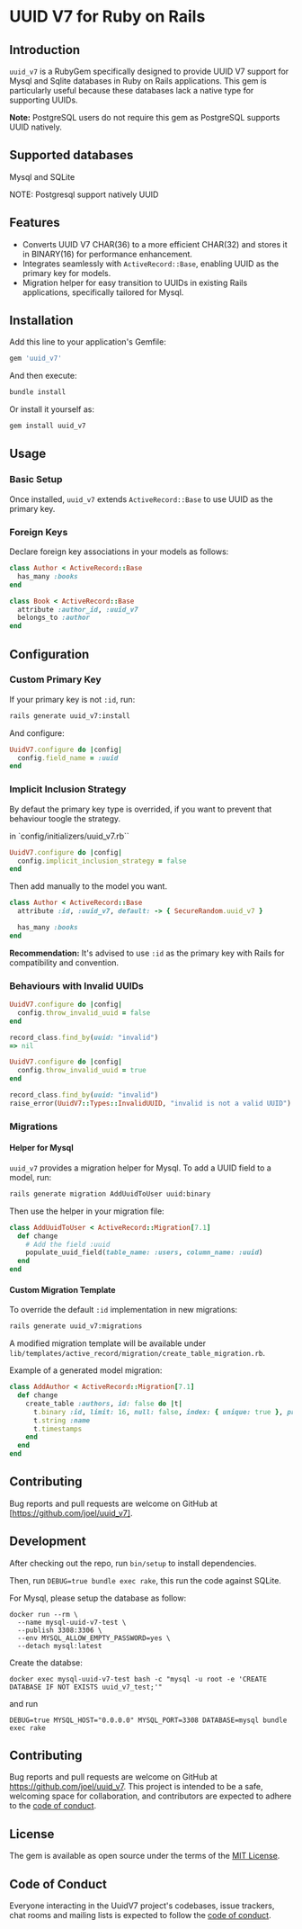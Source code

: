 # UUID V7 for Ruby on Rails

## Introduction
`uuid_v7` is a RubyGem specifically designed to provide UUID V7 support for Mysql and Sqlite databases in Ruby on Rails applications. This gem is particularly useful because these databases lack a native type for supporting UUIDs.

**Note:** PostgreSQL users do not require this gem as PostgreSQL supports UUID natively.

## Supported databases

Mysql and SQLite

NOTE: Postgresql support natively UUID

## Features
- Converts UUID V7 CHAR(36) to a more efficient CHAR(32) and stores it in BINARY(16) for performance enhancement.
- Integrates seamlessly with `ActiveRecord::Base`, enabling UUID as the primary key for models.
- Migration helper for easy transition to UUIDs in existing Rails applications, specifically tailored for Mysql.

## Installation

Add this line to your application's Gemfile:

```ruby
gem 'uuid_v7'
```

And then execute:

```bash
bundle install
```

Or install it yourself as:

```bash
gem install uuid_v7
```

## Usage

### Basic Setup

Once installed, `uuid_v7` extends `ActiveRecord::Base` to use UUID as the primary key.

### Foreign Keys

Declare foreign key associations in your models as follows:

```ruby
class Author < ActiveRecord::Base
  has_many :books
end

class Book < ActiveRecord::Base
  attribute :author_id, :uuid_v7
  belongs_to :author
end
```

## Configuration

### Custom Primary Key

If your primary key is not `:id`, run:

```bash
rails generate uuid_v7:install
```

And configure:

```ruby
UuidV7.configure do |config|
  config.field_name = :uuid
end
```

### Implicit Inclusion Strategy

By defaut the primary key type is overrided, if you want to prevent that behaviour toogle the strategy.

in `config/initializers/uuid_v7.rb``

```ruby
UuidV7.configure do |config|
  config.implicit_inclusion_strategy = false
end
```

Then add manually to the model you want.

```ruby
class Author < ActiveRecord::Base
  attribute :id, :uuid_v7, default: -> { SecureRandom.uuid_v7 }

  has_many :books
end
```

**Recommendation:** It's advised to use `:id` as the primary key with Rails for compatibility and convention.

### Behaviours with Invalid UUIDs

```ruby
UuidV7.configure do |config|
  config.throw_invalid_uuid = false
end
```

```ruby
record_class.find_by(uuid: "invalid")
=> nil
```

```ruby
UuidV7.configure do |config|
  config.throw_invalid_uuid = true
end
```

```ruby
record_class.find_by(uuid: "invalid")
raise_error(UuidV7::Types::InvalidUUID, "invalid is not a valid UUID")
```

### Migrations

#### Helper for Mysql

`uuid_v7` provides a migration helper for Mysql. To add a UUID field to a model, run:

```bash
rails generate migration AddUuidToUser uuid:binary
```

Then use the helper in your migration file:

```ruby
class AddUuidToUser < ActiveRecord::Migration[7.1]
  def change
    # Add the field :uuid
    populate_uuid_field(table_name: :users, column_name: :uuid)
  end
end
```

#### Custom Migration Template

To override the default `:id` implementation in new migrations:

```bash
rails generate uuid_v7:migrations
```

A modified migration template will be available under `lib/templates/active_record/migration/create_table_migration.rb`.

Example of a generated model migration:

```ruby
class AddAuthor < ActiveRecord::Migration[7.1]
  def change
    create_table :authors, id: false do |t|
      t.binary :id, limit: 16, null: false, index: { unique: true }, primary_key: true
      t.string :name
      t.timestamps
    end
  end
end
```

## Contributing

Bug reports and pull requests are welcome on GitHub at [https://github.com/joel/uuid_v7].

## Development

After checking out the repo, run `bin/setup` to install dependencies.

Then, run `DEBUG=true bundle exec rake`, this run the code against SQLite.

For Mysql, please setup the database as follow:

```shell
docker run --rm \
  --name mysql-uuid-v7-test \
  --publish 3308:3306 \
  --env MYSQL_ALLOW_EMPTY_PASSWORD=yes \
  --detach mysql:latest
```

Create the databse:

```shell
docker exec mysql-uuid-v7-test bash -c "mysql -u root -e 'CREATE DATABASE IF NOT EXISTS uuid_v7_test;'"
```

and run

`DEBUG=true MYSQL_HOST="0.0.0.0" MYSQL_PORT=3308 DATABASE=mysql bundle exec rake`

## Contributing

Bug reports and pull requests are welcome on GitHub at https://github.com/joel/uuid_v7. This project is intended to be a safe, welcoming space for collaboration, and contributors are expected to adhere to the [code of conduct](https://github.com/joel/uuid_v7/blob/main/CODE_OF_CONDUCT.md).

## License

The gem is available as open source under the terms of the [MIT License](https://opensource.org/licenses/MIT).

## Code of Conduct

Everyone interacting in the UuidV7 project's codebases, issue trackers, chat rooms and mailing lists is expected to follow the [code of conduct](https://github.com/joel/uuid_v7/blob/main/CODE_OF_CONDUCT.md).
